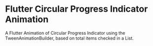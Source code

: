 # Flutter Circular Progress Indicator Animation

A Flutter Animation of Circular Progress Indicator using the TweenAnimationBuilder, based on total items checked in a List. 

